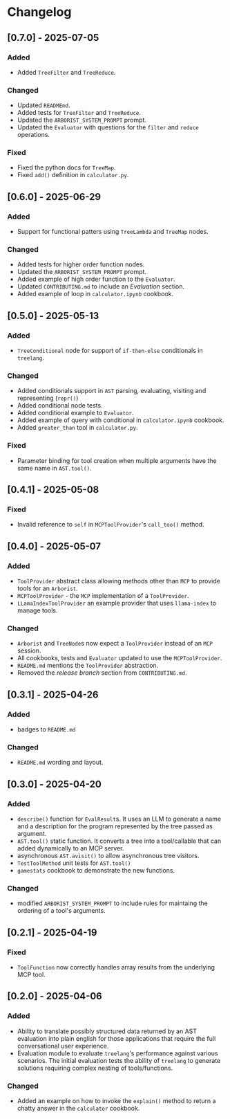 # Changelog

## [0.7.0] - 2025-07-05

### Added
- Added `TreeFilter` and `TreeReduce`.

### Changed

- Updated `READMEmd`.
- Added tests for `TreeFilter` and `TreeReduce`.
- Updated the `ARBORIST_SYSTEM_PROMPT` prompt.
- Updated the `Evaluator` with questions for the `filter` and `reduce` operations.

### Fixed

- Fixed the python docs for `TreeMap`.
- Fixed `add()` definition in `calculator.py`.

## [0.6.0] - 2025-06-29

### Added

- Support for functional patters using `TreeLambda` and `TreeMap` nodes.

### Changed
- Added tests for higher order function nodes.
- Updated the `ARBORIST_SYSTEM_PROMPT` prompt.
- Added example of high order function to the `Evaluator`.
- Updated `CONTRIBUTING.md` to include an *Evaluation* section.  
- Added example of loop in `calculator.ipynb` cookbook.

## [0.5.0] - 2025-05-13

### Added
- `TreeConditional` node for support of `if-then-else` conditionals in `treelang`.

### Changed
- Added conditionals support in `AST` parsing, evaluating, visiting and representing (`repr()`)
- Added conditional node tests.
- Added conditional example to `Evaluator`.
- Added example of query with conditional in `calculator.ipynb` cookbook.
- Added `greater_than` tool in `calculator.py`.

### Fixed
- Parameter binding for tool creation when multiple arguments have the same name in `AST.tool()`.

## [0.4.1] - 2025-05-08

### Fixed
- Invalid reference to `self` in `MCPToolProvider`'s `call_too()` method. 

## [0.4.0] - 2025-05-07

### Added
- `ToolProvider` abstract class allowing methods other than `MCP` to provide tools for an `Arborist`.
- `MCPToolProvider` - the `MCP` implementation of a `ToolProvider`.
- `LLamaIndexToolProvider` an example provider that uses `llama-index` to manage tools.

### Changed
- `Arborist` and `TreeNode`s now expect a `ToolProvider` instead of an `MCP` session.
- All cookbooks, tests and `Evaluator` updated to use the `MCPToolProvider`.
- `README.md` mentions the `ToolProvider` abstraction.
- Removed the *release branch* section from `CONTRIBUTING.md`.

## [0.3.1] - 2025-04-26

### Added
- badges to `README.md`

### Changed
- `README.md` wording and layout.

## [0.3.0] - 2025-04-20

### Added
- `describe()` function for `EvalResult`s. It uses an LLM to generate a name and a description for the program represented by the tree passed as argument.
- `AST.tool()` static function. It converts a tree into a tool/callable that can added dynamically to an MCP server.
- asynchronous `AST.avisit()` to allow asynchronous tree visitors. 
- `TestToolMethod` unit tests for `AST.tool()`
- `gamestats` cookbook to demonstrate the new functions. 

### Changed
- modified `ARBORIST_SYSTEM_PROMPT` to include rules for maintaing the ordering of a tool's arguments.

## [0.2.1] - 2025-04-19

### Fixed
- `ToolFunction` now correctly handles array results from the underlying MCP tool.

## [0.2.0] - 2025-04-06

### Added
- Ability to translate possibly structured data returned by an AST evaluation into plain english for those applications that require the full conversational user experience.
- Evaluation module to evaluate `treelang`'s performance against various scenarios. The initial evaluation tests the ability of `treelang` to generate solutions requiring complex nesting of tools/functions.

### Changed
- Added an example on how to invoke the `explain()` method to return a chatty answer in the `calculator` cookbook. 